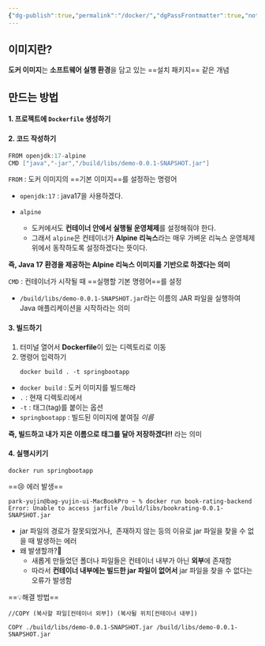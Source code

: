 ```yaml
---
{"dg-publish":true,"permalink":"/docker/","dgPassFrontmatter":true,"noteIcon":""}
---
```



## 이미지란?
**도커 이미지**는 **소프트웨어 실행 환경**을 담고 있는 ==설치 패키지== 같은 개념

## 만드는 방법

#### 1. 프로젝트에 `Dockerfile` 생성하기

#### 2. 코드 작성하기 
```java
FROM openjdk:17-alpine
CMD ["java","-jar","/build/libs/demo-0.0.1-SNAPSHOT.jar"]
```

`FROM` : 도커 이미지의 ==기본 이미지==를 설정하는 명령어

-  `openjdk:17` : java17을 사용하겠다.

- `alpine`
	- 도커에서도 **컨테이너 안에서 실행될 운영체제**를 설정해줘야 한다. 
	- 그래서 `alpine`은 컨테이너가 **Alpine 리눅스**라는 매우 가벼운 리눅스 운영체제 위에서 동작하도록 설정하겠다는 뜻이다.

**즉, Java 17 환경을 제공하는 Alpine 리눅스 이미지를 기반으로 하겠다는 의미**

`CMD`  :  컨테이너가 시작될 때 ==실행할 기본 명령어==를 설정

-  `/build/libs/demo-0.0.1-SNAPSHOT.jar`라는 이름의 JAR 파일을 실행하여 Java 애플리케이션을 시작하라는 의미


#### 3. 빌드하기

1. 터미널 열어서 **Dockerfile**이 있는 디렉토리로 이동
2. 명령어 입력하기
	```shell
	docker build . -t springbootapp
	```
- `docker build` :  도커 이미지를 빌드해라
- `.` : 현재 디렉토리에서
- `-t` : 태그(tag)를 붙이는 옵션 
- `springbootapp` : 빌드된 이미지에 붙여질 *이름*

**즉, 빌드하고 내가 지은 이름으로 태그를 달아 저장하겠다!!** 라는 의미 

#### 4. 실행시키기

```shell
docker run springbootapp
```

==😢 에러 발생==
```shell
park-yujin@bag-yujin-ui-MacBookPro ~ % docker run book-rating-backend
Error: Unable to access jarfile /build/libs/bookrating-0.0.1-SNAPSHOT.jar
```

- jar 파일의 경로가 잘못되었거나,  존재하지 않는 등의 이유로 jar 파일을 찾을 수 없을 때 발생하는 에러
-  왜 발생할까?🤔
	-  새롭게 만들었던 폴더나 파일들은 컨테이너 내부가 아닌 **외부**에 존재함
	-  따라서 **컨테이너 내부에는 빌드한 jar 파일이 없어서**  jar 파일을 찾을 수 없다는 오류가 발생함

==💡해결 방법==
```shell
//COPY (복사할 파일[컨테이너 외부]) (복사될 위치[컨테이너 내부])

COPY ./build/libs/demo-0.0.1-SNAPSHOT.jar /build/libs/demo-0.0.1-SNAPSHOT.jar
```
